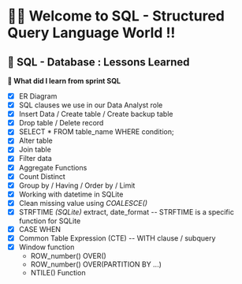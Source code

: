 # 🌲🌳 Welcome to SQL - Structured Query Language World !!
##  📁  SQL - Database : Lessons Learned
**🍔 What did I learn from sprint SQL**
- [x] ER Diagram
- [x] SQL clauses we use in our Data Analyst role
- [x] Insert Data / Create table / Create backup table
- [x] Drop table / Delete record
- [x] SELECT * FROM table_name WHERE condition; 
- [x] Alter table
- [x] Join table
- [x] Filter data
- [x] Aggregate Functions
- [x] Count Distinct
- [x] Group by / Having / Order by / Limit
- [x] Working with datetime in SQLite
- [x] Clean missing value using *COALESCE()*
- [X] STRFTIME *(SQLite)* extract, date_format -- STRFTIME is a specific function for SQLite
- [x] CASE WHEN
- [x] Common Table Expression (CTE) -- WITH clause / subquery
- [x] Window function
  - ROW_number() OVER()
  - ROW_number() OVER(PARTITION BY ...)
  - NTILE() Function 
